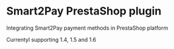 # Smart2Pay PrestaShop plugin

Integrating Smart2Pay payment methods in PrestaShop platform

Currentyl supporting 1.4, 1.5 and 1.6

